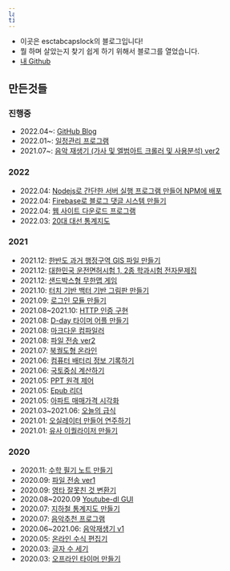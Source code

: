 ```yaml
---
layout: page
title: About
---
```


- 이곳은 esctabcapslock의 블로그입니다!
- 뭘 하며 살았는지 찾기 쉽게 하기 위해서 블로그를 열었습니다.
- [내 Github](https://github.com/esctabcapslock)

## 만든것들

### 진행중
- 2022.04~: [GitHub Blog](esctabcapslock.github.io/) <span class="langlogo firebase" title="Firebase"></span><span class="langlogo jekyll" title="Jekyll"></span><span class="langlogo HTML5" title="HTML5"></span><span class="langlogo github" title="Github Pages"></span>  
- 2022.01~: [일정관리 프로그램](https://github.com/esctabcapslock/JS_Planner) <span class="langlogo nodejs" title="Nodejs 16.14.2"></span><span class="langlogo HTML5" title="HTML5"></span><span class="langlogo sqlite" title="sqlite 3"></span><span class="langlogo typescript" title="typescript 4.6.3"></span>
- 2021.07~: [음악 재생기 (가사 및 엘범아트 크롤러 및 사용분석) ver2](https://github.com/esctabcapslock/Js_Music_Player_2) <span class="langlogo nodejs" title="Nodejs 16.14.2"></span><span class="langlogo HTML5" title="HTML5"></span><span class="langlogo sqlite" title="sqlite 3"></span><span class="langlogo typescript" title="typescript 4.6.3"></span>

### 2022

- 2022.04: [Nodejs로 간단한 서버 실행 프로그램 만들어 NPM에 배포](https://github.com/esctabcapslock/onweb)<span class="langlogo nodejs" title="Nodejs 16.14.2"></span><span class="langlogo npm" title="NPM"></span>
- 2022.04: [Firebase로 블로그 댓글 시스템 만들기](https://esctabcapslock.github.io/firebase만들기.html) <span class="langlogo firebase" title="Firebase"></span><span class="langlogo HTML5" title="HTML5"></span>
- 2022.04: [웹 사이트 다운로드 프로그램](https://github.com/esctabcapslock/website_download) <span class="langlogo typescript" title="typescript 4.6.3"></span><span class="langlogo nodejs" title="Nodejs 16.14.2"></span>
- 2022.03: [20대 대선 통계지도](https://github.com/esctabcapslock/ElectionMap) <span class="langlogo qgis" title="QGIS 3.6.10"></span><span class="langlogo nodejs" title="Nodejs 16.14.2"></span>


### 2021

- 2021.12: [한반도 과거 행정구역 GIS 파일 만들기](https://github.com/esctabcapslock/boundary_before) <span class="langlogo qgis" title="QGIS 3.6.10"></span><span class="langlogo nodejs" title="Nodejs 16.14.2"></span>
- 2021.12: [대한민국 운전면허시험 1, 2종 학과시험 전자문제집](https://esctabcapslock.github.io/driving_problem/asset/index.html ) <span class="langlogo HTML5" title="HTML5"></span> 
- 2021.12: [샌드박스형 무한맵 게임](https://github.com/esctabcapslock/processing_box2d) <span class="langlogo processing" title="Processing 4.0"></span><span class="langlogo box2d" title="Box2D for Processing"></span>
- 2021.10: [터치 기반 백터 기반 그림판 만들기](https://esctabcapslock.github.io/JS_touch/벡터%20그림판/휠관련.html) <span class="langlogo HTML5" title="HTML5"></span> 
- 2021.09: [로그인 모듈 만들기](https://github.com/esctabcapslock/file_send_2/tree/main/module/login) <span class="langlogo nodejs" title="Nodejs 16.14.2"></span><span class="langlogo HTML5" title="HTML5"></span> 
- 2021.08~2021.10: [HTTP 인증 구현](https://github.com/esctabcapslock/Subscription_everything/blob/main/module/digest.js) <span class="langlogo nodejs" title="Nodejs 16.14.2"></span>
- 2021.08: [D-day 타이머 어플 만들기](https://github.com/esctabcapslock/exam_time) <span class="langlogo kotlin" title="Kotlin"></span><span class="langlogo HTML5" title="HTML5"></span>  
- 2021.08: [마크다운 컴파일러](https://github.com/esctabcapslock/Markdown_Compiler) <span class="langlogo HTML5" title="HTML5"></span><span class="langlogo nodejs" title="Nodejs 16.14.2"></span>
- 2021.08: [파일 전송 ver2](https://github.com/esctabcapslock/file_send_2) <span class="langlogo HTML5" title="HTML5"></span><span class="langlogo nodejs" title="Nodejs 16.14.2"></span>
- 2021.07: [북궐도형 온라인](https://esctabcapslock.github.io/Gyeongbokgung/) <span class="langlogo HTML5" title="HTML5"></span><span class="langlogo python" title="Python 3.9"></span><span class="langlogo jupyter" title="Jupyter Notebook"></span><span class="langlogo PIL"></span>
- 2021.06: [컴퓨터 배터리 정보 기록하기](https://github.com/esctabcapslock/Battery_record/) <span class="langlogo HTML5" title="HTML5"></span><span class="langlogo nodejs" title="Nodejs 16.14.2"></span><span class="langlogo c"> 
- 2021.06: [국토중심 계산하기](https://github.com/esctabcapslock/center_of_population/) <span class="langlogo python" title="Python 3.9"></span>
- 2021.05: [PPT 원격 제어](https://github.com/esctabcapslock/PPT_Remote_Control) <span class="langlogo HTML5" title="HTML5"></span><span class="langlogo nodejs" title="Nodejs 16.14.2"></span>
- 2021.05: [Epub 리더](https://github.com/esctabcapslock/epub_reader) <span class="langlogo HTML5" title="HTML5"></span><span class="langlogo nodejs" title="Nodejs 16.14.2"></span>
- 2021.05: [아파트 매매가격 시각화](https://esctabcapslock.github.io/Apartment_Actual_Price/2(읍면동).html) <span class="langlogo HTML5" title="HTML5"></span><span class="langlogo python" title="Python 3.9"></span><span class="langlogo jupyter" title="Jupyter Notebook"></span>
- 2021.03~2021.06: [오늘의 급식](https://esctabcapslock.github.io/sasameal/) <span class="langlogo HTML5" title="HTML5"></span> 
- 2021.01: [오실레이터 만들어 연주하기](https://esctabcapslock.github.io/WebAudioAPI/멜로디.html) <span class="langlogo HTML5" title="HTML5"></span> 
- 2021.01: [유사 이퀄라이저 만들기](https://esctabcapslock.github.io/WebAudioAPI/푸리에.html) <span class="langlogo HTML5" title="HTML5"></span> 


### 2020

- 2020.11: [수학 필기 노트 만들기](https://github.com/esctabcapslock/latex_math_reader) <span class="langlogo HTML5" title="HTML5"></span><span class="langlogo nodejs" title="Nodejs 14.?"></span><span class="langlogo mathjax" title="Mathjax"></span>
- 2020.09: [파일 전송 ver1](https://github.com/esctabcapslock/file_send) <span class="langlogo HTML5" title="HTML5"></span><span class="langlogo nodejs" title="Nodejs 14.?"></span>
- 2020.09: [영타 잘못친 것 변환기](https://esctabcapslock.github.io/wrong-ko/한영변환.html) <span class="langlogo HTML5" title="HTML5"></span> 
- 2020.08~2020.09 [Youtube-dl GUI](https://github.com/esctabcapslock/youtube-dl_UI) <span class="langlogo cplusplus" title="C++"></span><span class="langlogo MFC" title="MFC"></span> 
- 2020.07: [지하철 통계지도 만들기](https://github.com/esctabcapslock/Python_Performance_Assessment/tree/main/%232.%20%EC%A7%80%ED%95%98%EC%B2%A0%20%ED%86%B5%EA%B3%84%EC%A7%80%EB%8F%84%20(%EC%B2%B4%EC%A0%90X)) <span class="langlogo python" title="Python 3.8"></span>
- 2020.07: [음악추천 프로그램](https://github.com/esctabcapslock/Python_Performance_Assessment/tree/main/%231.%20%EC%9D%8C%EC%95%85%EC%B6%94%EC%B2%9C%20(%EC%B2%B4%EC%A0%90%20O)/%EC%86%8C%EC%8A%A4%EC%BD%94%EB%93%9C) <span class="langlogo python" title="Python 3.8"></span>
- 2020.06~2021.06: [음악재생기 v1](https://github.com/esctabcapslock/Js_Music_Player)  <span class="langlogo HTML5" title="HTML5"></span><span class="langlogo nodejs" title="Nodejs 14.?"></span>
- 2020.05: [온라인 수식 편집기](https://esctabcapslock.github.io/1/LaTex%EC%97%B0%EC%8A%B5.html) <span class="langlogo HTML5" title="HTML5"></span><span class="langlogo mathjax" title="Mathjax"></span>
- 2020.03: [글자 수 세기](https://esctabcapslock.github.io/1/5(글자수세기).html) <span class="langlogo HTML5" title="HTML5"></span> 
- 2020.03: [오프라인 타이머 만들기](https://esctabcapslock.github.io/1/8(%EC%98%A4%ED%94%84%EB%9D%BC%EC%9D%B8%20%ED%83%80%EC%9D%B4%EB%A8%B8).html) <span class="langlogo HTML5" title="HTML5"></span> 


<style>
    span{
    /*background-size: cover;*/
    background-size: 1em;
    height:1em;
    width: 1em;
    display: inline-block;  
    overflow: hidden;
    }
    .nodejs{background-image:url('assets/img/node.png')}
    .python{background-image:url('assets/img/python.png')}
    .qgis{background-image:url('assets/img/qgis.png')}
    .typescript{background-image:url('assets/img/typescript.png')}
    .firebase{background-image:url('assets/img/firebase.png')}
    .sqlite{background-image:url('assets/img/sqlite.png')}
    .jekyll{background-image:url('assets/img/jekyll.ico')}
    .cplusplus{background-image:url('assets/img/cplusplus.png')}
    .c{background-image:url('assets/img/c.png')}
    .HTML5{background-image:url('assets/img/HTML5.png')}
    .processing{background-image:url('assets/img/processing.png')}
    .kotlin{background-image:url('assets/img/kotlin.png')}
    .MFC{background-image:url('assets/img/mfc.png')}
    .box2d{background-image:url('assets/img/box2d.png')}
    .mathjax{background-image:url('assets/img/mathjax.ico')}
    .github{background-image:url('assets/img/github.png')}
    .jupyter{background-image:url('assets/img/jupyter.ico')}
    .npm{background-image:url('assets/img/npm.png')}

</style>
